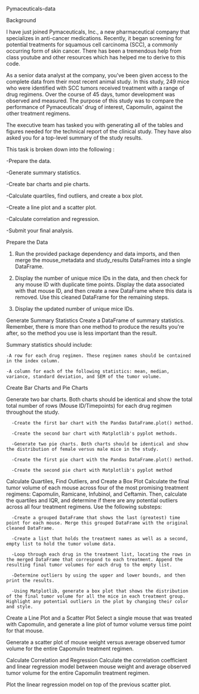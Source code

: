 Pymaceuticals-data

Background

I have just  joined Pymaceuticals, Inc., a new pharmaceutical company that specializes in anti-cancer medications. Recently, it began screening for potential treatments for squamous cell carcinoma (SCC), a commonly occurring form of skin cancer.
There has been a tremendous help from class youtube and other resources which has helped me to derive to this code. 


As a senior data analyst at the company, you've been given access to the complete data from their most recent animal study. In this study, 249 mice who were identified with SCC tumors received treatment with a range of drug regimens. Over the course of 45 days, tumor development was observed and measured. The purpose of this study was to compare the performance of Pymaceuticals’ drug of interest, Capomulin, against the other treatment regimens.

The executive team has tasked you with generating all of the tables and figures needed for the technical report of the clinical study. They have also asked you for a top-level summary of the study results.


This task is  broken down into the following :

-Prepare the data.

-Generate summary statistics.

-Create bar charts and pie charts.

-Calculate quartiles, find outliers, and create a box plot.

-Create a line plot and a scatter plot.

-Calculate correlation and regression.

-Submit your final analysis.


Prepare the Data



1) Run the provided package dependency and data imports, and then merge the mouse_metadata and study_results DataFrames into a single DataFrame.

2) Display the number of unique mice IDs in the data, and then check for any mouse ID with duplicate time points. Display the data associated with that mouse ID, and then create a new DataFrame where this data is removed. Use this cleaned DataFrame for the remaining steps.

3) Display the updated number of unique mice IDs.



Generate Summary Statistics
Create a DataFrame of summary statistics. Remember, there is more than one method to produce the results you're after, so the method you use is less important than the result.

Summary statistics should include:

    -A row for each drug regimen. These regimen names should be contained in the index column.

    -A column for each of the following statistics: mean, median, variance, standard deviation, and SEM of the tumor volume.



Create Bar Charts and Pie Charts

Generate two bar charts. Both charts should be identical and show the total total number of rows (Mouse ID/Timepoints) for each drug regimen throughout the study.

      -Create the first bar chart with the Pandas DataFrame.plot() method.

      -Create the second bar chart with Matplotlib's pyplot methods.

      -Generate two pie charts. Both charts should be identical and show the distribution of female versus male mice in the study.

      -Create the first pie chart with the Pandas DataFrame.plot() method.

      -Create the second pie chart with Matplotlib's pyplot method


Calculate Quartiles, Find Outliers, and Create a Box Plot
Calculate the final tumor volume of each mouse across four of the most promising treatment regimens: Capomulin, Ramicane, Infubinol, and Ceftamin. Then, calculate the quartiles and IQR, and determine if there are any potential outliers across all four treatment regimens. Use the following substeps:

      -Create a grouped DataFrame that shows the last (greatest) time point for each mouse. Merge this grouped DataFrame with the original cleaned DataFrame.

      -Create a list that holds the treatment names as well as a second, empty list to hold the tumor volume data.

      -Loop through each drug in the treatment list, locating the rows in the merged DataFrame that correspond to each treatment. Append the resulting final tumor volumes for each drug to the empty list.

      -Determine outliers by using the upper and lower bounds, and then print the results.

      -Using Matplotlib, generate a box plot that shows the distribution of the final tumor volume for all the mice in each treatment group. Highlight any potential outliers in the plot by changing their color and style.


Create a Line Plot and a Scatter Plot
Select a single mouse that was treated with Capomulin, and generate a line plot of tumor volume versus time point for that mouse.

Generate a scatter plot of mouse weight versus average observed tumor volume for the entire Capomulin treatment regimen.

Calculate Correlation and Regression
Calculate the correlation coefficient and linear regression model between mouse weight and average observed tumor volume for the entire Capomulin treatment regimen.

Plot the linear regression model on top of the previous scatter plot.






